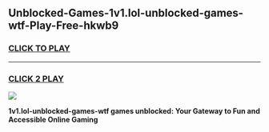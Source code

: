 
## Unblocked-Games-1v1.lol-unblocked-games-wtf-Play-Free-hkwb9
<h3>
<a href="https://premium76.site?title=1v1.lol-unblocked-games-wtf&ref=18A">CLICK TO PLAY</a></h3>
<hr>

<h3>
<a href="https://premium76.site?title=1v1.lol-unblocked-games-wtf&ref=18A">CLICK 2 PLAY</a>
  
</h3>

<a href="https://premium76.site?title=1v1.lol-unblocked-games-wtf&ref=18A"><img src="https://clearcache.store/games.png"></a>


**1v1.lol-unblocked-games-wtf games unblocked: Your Gateway to Fun and Accessible Online Gaming**

